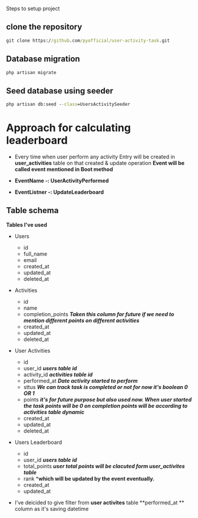 Steps to setup project 

## clone the repository
```cmd
git clone https://github.com/pyofficial/user-activity-task.git
```

## Database migration 
```cmd
php artisan migrate
```

## Seed database using seeder 
```cmd
php artisan db:seed --class=UsersActivitySeeder
```

# Approach for calculating leaderboard 
    
- Every time when user perform any activity Entry will be created in **user_activities** table on that created & update operation **Event will be called event mentioned in Boot method** 

- **EventName -: UserActivityPerformed**
- **EventListner -: UpdateLeaderboard**


## Table schema

**Tables I've used**
    
- Users 
    - id
    - full_name
    - email
    - created_at
    - updated_at
    - deleted_at

- Activities
    - id
    - name
    - completion_points     ***Taken this column for future if we need to mention different points on different activities***
    - created_at
    - updated_at
    - deleted_at

- User Activities
    - id
    - user_id            ***users table id***
    - activity_id        ***activities table id***
    - performed_at       ***Date activity started to perform***
    - sttus              ***We can track task is completed or not for now it's boolean 0 OR 1***
    - points             ***it's for future purpose but also used now. When user started the task points will be 0 on completion points will be according to activities table dynamic***
    - created_at
    - updated_at
    - deleted_at

- Users Leaderboard
    - id
    - user_id            ***users table id***
    - total_points       ***user total points will be clacuted form user_activites table***
    - rank               ***which will be updated by the event eventually.**
    - created_at
    - updated_at

- I've deicided to give filter from **user activites** table **performed_at ** column as it's saving datetime

